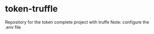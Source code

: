 # token-truffle
Repository for the token complete project with truffe
Note: configure the .env file

